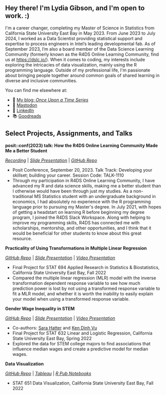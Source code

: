 ## Hey there! I'm Lydia Gibson, and I'm open to work. :)

I'm a career changer, completing my Master of Science in Statistics from California State University East Bay in May 2023. From June 2023 to July 2024, I worked as a Data Scientist providing statistical support and expertise to process engineers in Intel’s leading developmental fab. As of September 2023, I’m also a board member of the Data Science Learning Community (formerly known as the R4DS Online Learning Community, find us at https://dslc.io/). When it comes to coding, my interests include exploring the intricacies of data visualization, mainly using the R programming language. Outside of my professional life, I'm passionate about bringing people together around common goals of shared learning in diverse and inclusive communities.

You can find me elsewhere at:

- 🔗 [My blog: *Once Upon a Time Series*](https://lgibson7.quarto.pub/once-upon-a-time-series/)
- 🐘 <a rel="nofollow me" href="https://fosstodon.org/@lydz_gibby">Mastodon</a>
- 💼 [LinkedIn](https://www.linkedin.com/in/lgibson7/)
- 📚 [Goodreads](https://www.goodreads.com/user/show/107131397-lydia)


## Select Projects, Assignments, and Talks

**posit::conf(2023) talk: How the R4DS Online Learning Community Made Me a Better Student**

[*Recording*](https://youtu.be/O34cdFLotJ4?si=t2dUfY9bl2qBxrB4) | [*Slide Presentation*](https://lgibson7.quarto.pub/how-the-r4ds-online-learning-community-made-me-a-better-student/) | [*GitHub Repo*](https://github.com/lgibson7/R4DS_Made_Me_Better) 
- Posit Conference, September 20, 2023. Talk Track: Developing your skillset; building your career. Session Code: TALK-1110
- Through my participation in R4DS Online Learning Community, I have advanced my R and data science skills, making me a better student than I otherwise would have been through just my studies. As a non-traditional MS Statistics student with an undergraduate background in economics, I had absolutely no experience with the R programming language prior to pursuing my Master's degree. In July 2021, with hopes of getting a headstart on learning R before beginning my degree program, I joined the R4DS Slack Workspace. Along with helping to improve my programming skills, R4DS has connected me with scholarships, mentorship, and other opportunities, and I think that it would be beneficial for other students to know about this great resource.

**Practicality of Using Transformations in Multiple Linear Regression**

[*GitHub Repo*](https://github.com/lgibson7/Women-in-STEM) | [*Slide Presentation*](https://lgibson7.quarto.pub/women-in-stem) | [*Video Presentation*](https://youtu.be/SsaSNjnyBmE?si=Pi_jczLulh33-SdU)
- Final Project for STAT 694 Applied Research in Statistics & Biostatistics, California State University East Bay, Fall 2022
- Compared the multiple linear regression (MLR) model with the inverse transformation dependent response variable to see how much prediction power is lost by not using a transformed response variable to fit a MLR model, and whether it is worth the inability to easily explain your model when using a transformed response variable.


**Gender Wage Inequality in STEM**

[*GitHub Repo*](https://github.com/lgibson7/Gender-Wage-Inequality-in-STEM) | [*Slide Presentation*](https://rpubs.com/lgibson7/stat632_final_presentaton) | [*Video Presentation*](https://youtu.be/ihl-15wL7zY)
- Co-authors: [Sara Hatter](https://github.com/shatter0) and [Ken Dinh Vu](https://github.com/Ken-Vu)
- Final Project for STAT 632 Linear and Logistic Regression, California State University East Bay, Spring 2022 
- Explored the data for STEM college majors to find associations that influence median wages and create a predictive model for median wages. 

**Data Visualization**

[*GitHub Repo*](https://github.com/lgibson7/stat_651/) | [*Tableau*](https://public.tableau.com/app/profile/lydia.s.gibson/vizzes) | [*R Pub Notebooks*](https://rpubs.com/lgibson7/)
- STAT 651 Data Visualization, California State University East Bay, Fall 2022 

<!--
**lgibson7/lgibson7** is a ✨ _special_ ✨ repository because its `README.md` (this file) appears on your GitHub profile.

-->
